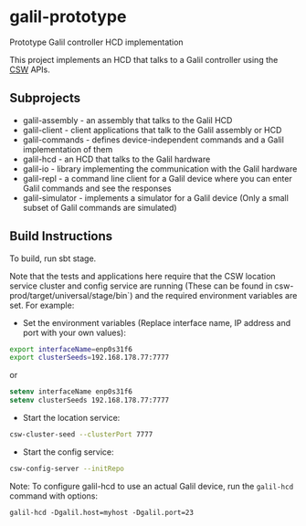# galil-prototype
Prototype Galil controller HCD implementation

This project implements an HCD that talks to a Galil controller using 
the [CSW](https://github.com/tmtsoftware/csw-prod) APIs. 

## Subprojects

* galil-assembly - an assembly that talks to the Galil HCD
* galil-client - client applications that talk to the Galil assembly or HCD
* galil-commands - defines device-independent commands and a Galil implementation of them
* galil-hcd - an HCD that talks to the Galil hardware
* galil-io - library implementing the communication with the Galil hardware
* galil-repl - a command line client for a Galil device where you can enter Galil commands and see the responses
* galil-simulator - implements a simulator for a Galil device (Only a small subset of Galil commands are simulated)

## Build Instructions

To build, run sbt stage. 

Note that the tests and applications here require that the CSW location service cluster and config service are
running (These can be found in csw-prod/target/universal/stage/bin`)
and the required environment variables are set. For example:

* Set the environment variables (Replace interface name, IP address and port with your own values):

```bash
export interfaceName=enp0s31f6
export clusterSeeds=192.168.178.77:7777
```
or 

```csh
setenv interfaceName enp0s31f6
setenv clusterSeeds 192.168.178.77:7777
```

* Start the location service: 

```bash
csw-cluster-seed --clusterPort 7777
```

* Start the config service:

```bash
csw-config-server --initRepo
```

Note: To configure galil-hcd to use an actual Galil device, run the `galil-hcd` command with options:
```
galil-hcd -Dgalil.host=myhost -Dgalil.port=23
```